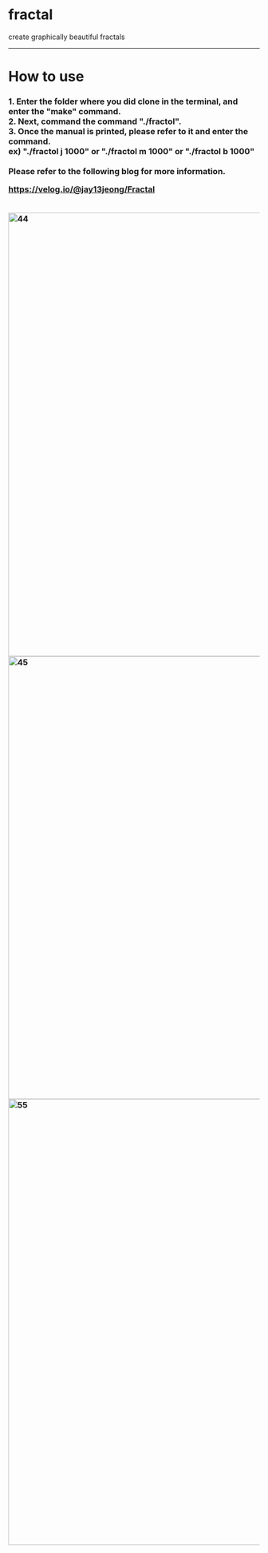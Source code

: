 # fractal
create graphically beautiful fractals
<hr>
<h1>How to use</h1>
<h3>
1. Enter the folder where you did clone in the terminal, and enter the "make" command.<br>
2. Next, command the command "./fractol".<br>
3. Once the manual is printed, please refer to it and enter the command.<br>
ex) "./fractol j 1000" or "./fractol m 1000" or "./fractol b 1000"<br>
  
<br>
Please refer to the following blog for more information.<br>
  
https://velog.io/@jay13jeong/Fractal

<br>
<img width="889" alt="44" src="https://user-images.githubusercontent.com/63899204/160736618-ec49ec93-0cf9-4828-8613-6896deeb61bb.png">
<img width="887" alt="45" src="https://user-images.githubusercontent.com/63899204/160736623-58ddf4cd-2ec8-4683-ae52-c078ba50056a.png">
<img width="894" alt="55" src="https://user-images.githubusercontent.com/63899204/160736624-92ac14c3-a91c-470c-9f55-c3e26bcb09cf.png">
